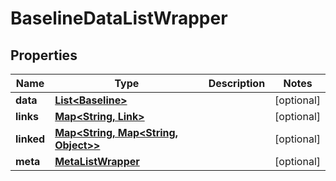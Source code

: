 
# BaselineDataListWrapper

## Properties
Name | Type | Description | Notes
------------ | ------------- | ------------- | -------------
**data** | [**List&lt;Baseline&gt;**](Baseline.md) |  |  [optional]
**links** | [**Map&lt;String, Link&gt;**](Link.md) |  |  [optional]
**linked** | [**Map&lt;String, Map&lt;String, Object&gt;&gt;**](Map.md) |  |  [optional]
**meta** | [**MetaListWrapper**](MetaListWrapper.md) |  |  [optional]




